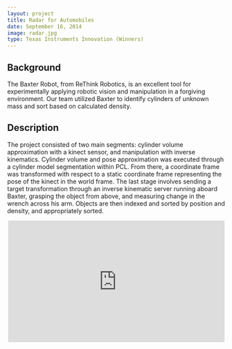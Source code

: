 ```yaml
---
layout: project
title: Radar for Automobiles
date: September 16, 2014
image: radar.jpg
type: Texas Instruments Innovation (Winners)
---
```


## Background
The Baxter Robot, from ReThink Robotics, is an excellent tool for experimentally applying robotic vision and manipulation in a forgiving environment.  Our team utilized Baxter to identify cylinders of unknown mass and sort based on calculated density.

## Description
The project consisted of two main segments: cylinder volume approximation with a kinect sensor, and manipulation with inverse kinematics.  Cylinder volume and pose approximation was executed through a cylinder model segmentation within PCL.  From there, a coordinate frame was transformed with respect to a static coordinate frame representing the pose of the kinect in the world frame.  The last stage involves sending a target transformation through an inverse kinematic server running aboard Baxter, grasping the object from above, and measuring change in the wrench across his arm.  Objects are then indexed and sorted by position and density, and appropriately sorted.

<center><iframe src="https://player.vimeo.com/video/114438212" width="500" height="281" frameborder="0" webkitallowfullscreen mozallowfullscreen allowfullscreen></iframe> <p></center>


